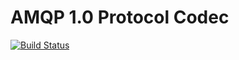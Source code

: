 # AMQP 1.0 Protocol Codec

[![Build Status](https://travis-ci.org/fafhrd91/amqp-codec.svg?branch=master)](https://travis-ci.org/fafhrd91/amqp-codec)